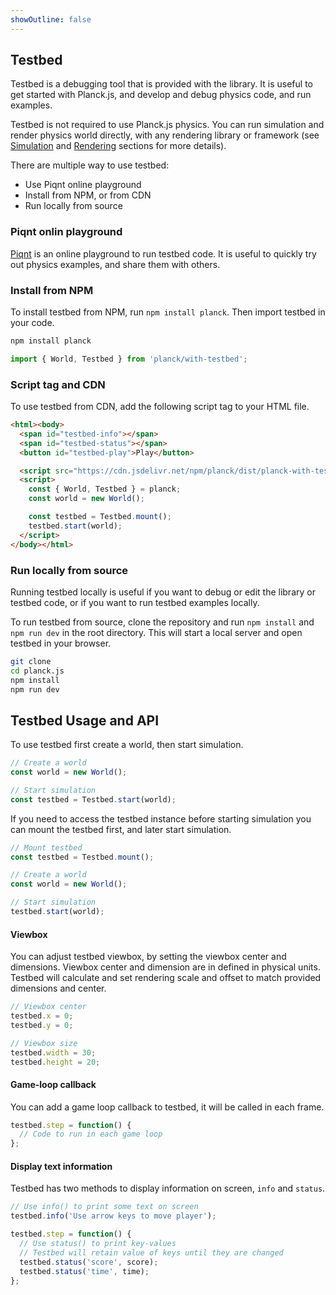 ```yaml
---
showOutline: false
---
```


## Testbed

Testbed is a debugging tool that is provided with the library. It is useful to get started with Planck.js, and develop and debug physics code, and run examples.

Testbed is not required to use Planck.js physics. You can run simulation and render physics world directly, with any rendering library or framework (see [Simulation](./world/simulation) and [Rendering](./rendering) sections for more details).

There are multiple way to use testbed:
- Use Piqnt online playground
- Install from NPM, or from CDN
- Run locally from source

### Piqnt onlin playground

[Piqnt](https://piqnt.com/) is an online playground to run testbed code. It is useful to quickly try out physics examples, and share them with others.

### Install from NPM

To install testbed from NPM, run `npm install planck`. Then import testbed in your code.

```bash
npm install planck
```

```js
import { World, Testbed } from 'planck/with-testbed';
```

### Script tag and CDN

To use testbed from CDN, add the following script tag to your HTML file.

```html
<html><body>
  <span id="testbed-info"></span>
  <span id="testbed-status"></span>
  <button id="testbed-play">Play</button>

  <script src="https://cdn.jsdelivr.net/npm/planck/dist/planck-with-testbed.min.js"></script>
  <script>
    const { World, Testbed } = planck;
    const world = new World();

    const testbed = Testbed.mount();
    testbed.start(world);
  </script>
</body></html>
```

### Run locally from source

Running testbed locally is useful if you want to debug or edit the library or testbed code, or if you want to run testbed examples locally.

To run testbed from source, clone the repository and run `npm install` and `npm run dev` in the root directory. This will start a local server and open testbed in your browser.

```bash
git clone
cd planck.js
npm install
npm run dev
```


## Testbed Usage and API

To use testbed first create a world, then start simulation.

```js
// Create a world
const world = new World();

// Start simulation
const testbed = Testbed.start(world);
```

If you need to access the testbed instance before starting simulation you can mount the testbed first, and later start simulation.

```js
// Mount testbed
const testbed = Testbed.mount();

// Create a world
const world = new World();

// Start simulation
testbed.start(world);
```

#### Viewbox

You can adjust testbed viewbox, by setting the viewbox center and dimensions. Viewbox center and dimension are in defined in physical units. Testbed will calculate and set rendering scale and offset to match provided dimensions and center.

```js
// Viewbox center
testbed.x = 0;
testbed.y = 0;

// Viewbox size
testbed.width = 30;
testbed.height = 20;
```

#### Game-loop callback

You can add a game loop callback to testbed, it will be called in each frame.

```js
testbed.step = function() {
  // Code to run in each game loop
};
```

#### Display text information

Testbed has two methods to display information on screen, `info` and `status`.

```js
// Use info() to print some text on screen
testbed.info('Use arrow keys to move player');

testbed.step = function() {
  // Use status() to print key-values
  // Testbed will retain value of keys until they are changed
  testbed.status('score', score);
  testbed.status('time', time);
};
```
